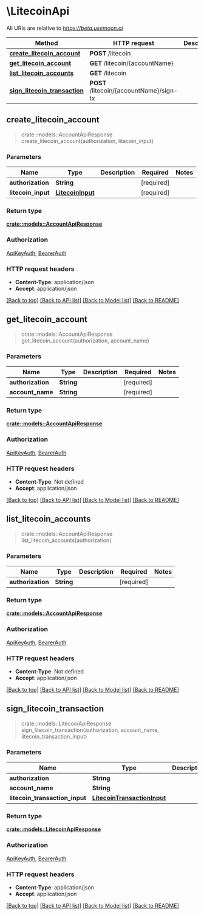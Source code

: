 # \LitecoinApi

All URIs are relative to _https://beta.usemoon.ai_

| Method                                                                        | HTTP request                             | Description |
| ----------------------------------------------------------------------------- | ---------------------------------------- | ----------- |
| [**create\_litecoin\_account**](litecoinapi.md#create\_litecoin\_account)     | **POST** /litecoin                       |             |
| [**get\_litecoin\_account**](litecoinapi.md#get\_litecoin\_account)           | **GET** /litecoin/{accountName}          |             |
| [**list\_litecoin\_accounts**](litecoinapi.md#list\_litecoin\_accounts)       | **GET** /litecoin                        |             |
| [**sign\_litecoin\_transaction**](litecoinapi.md#sign\_litecoin\_transaction) | **POST** /litecoin/{accountName}/sign-tx |             |

## create\_litecoin\_account

> crate::models::AccountApiResponse create\_litecoin\_account(authorization, litecoin\_input)

### Parameters

| Name                | Type                                  | Description | Required    | Notes |
| ------------------- | ------------------------------------- | ----------- | ----------- | ----- |
| **authorization**   | **String**                            |             | \[required] |       |
| **litecoin\_input** | [**LitecoinInput**](litecoininput.md) |             | \[required] |       |

### Return type

[**crate::models::AccountApiResponse**](../../rust/docs/AccountAPIResponse.md)

### Authorization

[ApiKeyAuth](./#ApiKeyAuth), [BearerAuth](./#BearerAuth)

### HTTP request headers

* **Content-Type**: application/json
* **Accept**: application/json

[\[Back to top\]](litecoinapi.md) [\[Back to API list\]](./#documentation-for-api-endpoints) [\[Back to Model list\]](./#documentation-for-models) [\[Back to README\]](./)

## get\_litecoin\_account

> crate::models::AccountApiResponse get\_litecoin\_account(authorization, account\_name)

### Parameters

| Name              | Type       | Description | Required    | Notes |
| ----------------- | ---------- | ----------- | ----------- | ----- |
| **authorization** | **String** |             | \[required] |       |
| **account\_name** | **String** |             | \[required] |       |

### Return type

[**crate::models::AccountApiResponse**](../../rust/docs/AccountAPIResponse.md)

### Authorization

[ApiKeyAuth](./#ApiKeyAuth), [BearerAuth](./#BearerAuth)

### HTTP request headers

* **Content-Type**: Not defined
* **Accept**: application/json

[\[Back to top\]](litecoinapi.md) [\[Back to API list\]](./#documentation-for-api-endpoints) [\[Back to Model list\]](./#documentation-for-models) [\[Back to README\]](./)

## list\_litecoin\_accounts

> crate::models::AccountApiResponse list\_litecoin\_accounts(authorization)

### Parameters

| Name              | Type       | Description | Required    | Notes |
| ----------------- | ---------- | ----------- | ----------- | ----- |
| **authorization** | **String** |             | \[required] |       |

### Return type

[**crate::models::AccountApiResponse**](../../rust/docs/AccountAPIResponse.md)

### Authorization

[ApiKeyAuth](./#ApiKeyAuth), [BearerAuth](./#BearerAuth)

### HTTP request headers

* **Content-Type**: Not defined
* **Accept**: application/json

[\[Back to top\]](litecoinapi.md) [\[Back to API list\]](./#documentation-for-api-endpoints) [\[Back to Model list\]](./#documentation-for-models) [\[Back to README\]](./)

## sign\_litecoin\_transaction

> crate::models::LitecoinApiResponse sign\_litecoin\_transaction(authorization, account\_name, litecoin\_transaction\_input)

### Parameters

| Name                             | Type                                                        | Description | Required    | Notes |
| -------------------------------- | ----------------------------------------------------------- | ----------- | ----------- | ----- |
| **authorization**                | **String**                                                  |             | \[required] |       |
| **account\_name**                | **String**                                                  |             | \[required] |       |
| **litecoin\_transaction\_input** | [**LitecoinTransactionInput**](litecointransactioninput.md) |             | \[required] |       |

### Return type

[**crate::models::LitecoinApiResponse**](../../rust/docs/LitecoinAPIResponse.md)

### Authorization

[ApiKeyAuth](./#ApiKeyAuth), [BearerAuth](./#BearerAuth)

### HTTP request headers

* **Content-Type**: application/json
* **Accept**: application/json

[\[Back to top\]](litecoinapi.md) [\[Back to API list\]](./#documentation-for-api-endpoints) [\[Back to Model list\]](./#documentation-for-models) [\[Back to README\]](./)
